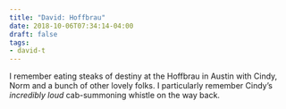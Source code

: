 ```yaml
---
title: "David: Hoffbrau"
date: 2018-10-06T07:34:14-04:00
draft: false
tags:
- david-t
---
```


I remember eating steaks of destiny at the Hoffbrau in Austin with Cindy, Norm and a bunch of other lovely folks. I particularly remember Cindy’s *incredibly loud* cab-summoning whistle on the way back.
